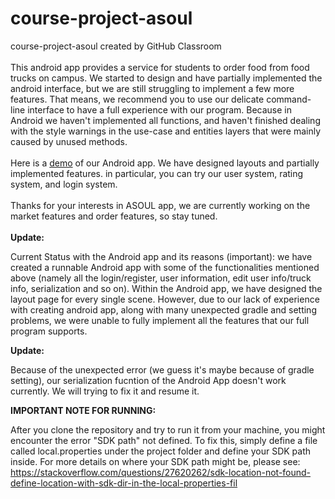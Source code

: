 # course-project-asoul
course-project-asoul created by GitHub Classroom
  \
  \
    This android app provides a service for students to order food from food trucks on campus. We started to design and have partially implemented the android interface, but we are still struggling to implement a few more features. That means, we recommend you to use our delicate command-line interface to have a full experience with our program. Because in Android we haven't implemented all functions, and haven't finished dealing with the style warnings in the use-case and entities layers that were mainly caused by unused methods.
  \
  \
    Here is a [demo](https://drive.google.com/file/d/1aCqhwBWwrBnrb5dMkkQCLdbaphxzIfyo/view?usp=sharing) of our Android app. We have designed layouts and partially implemented features. in particular, you can try our user system, rating system, and login system.
  \
  \
    Thanks for your interests in ASOUL app, we are currently working on the market features and order features, so stay tuned. 
\
\
**Update:** 

  Current Status with the Android app and its reasons (important): we have created a runnable Android app with some of the functionalities mentioned above (namely all the login/register, user information, edit user info/truck info, serialization and so on). Within the Android app, we have designed the layout page for every single scene. However, due to our lack of experience with creating android app, along with many unexpected gradle and setting problems, we were unable to fully implement all the features that our full program supports.
  


**Update:** 

  Because of the unexpected error (we guess it's maybe because of gradle setting), our serialization fucntion of the Android App doesn't work currently. We will trying to fix it and resume it.


**IMPORTANT NOTE FOR RUNNING:**

After you clone the repository and try to run it from your machine, you might encounter the error "SDK path" not defined. To fix this, simply define a file called local.properties under the project folder and define your SDK path inside. For more details on where your SDK path might be, please see:
https://stackoverflow.com/questions/27620262/sdk-location-not-found-define-location-with-sdk-dir-in-the-local-properties-fil 
